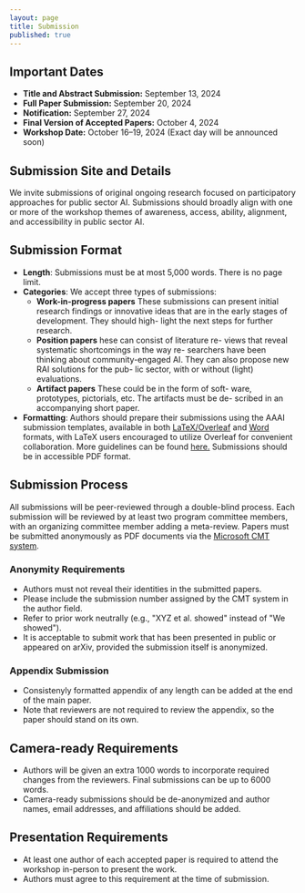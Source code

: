 ```yaml
---
layout: page
title: Submission
published: true
---
```


## Important Dates
* **Title and Abstract Submission:** September 13, 2024
* **Full Paper Submission:** September 20, 2024
* **Notification:** September 27, 2024
* **Final Version of Accepted Papers:** October 4, 2024
* **Workshop Date:** October 16–19, 2024 (Exact day will be announced soon)

## Submission Site and Details

We invite submissions of original ongoing research focused on participatory approaches for public sector AI. Submissions should broadly align with one or more of the workshop themes of awareness, access, ability, alignment, and accessibility in public sector AI. 

## Submission Format
- **Length**: Submissions must be at most 5,000 words. There is no page limit.
- **Categories**: We accept three types of submissions:
  - **Work-in-progress papers** These submissions can
present initial research findings or innovative ideas that
are in the early stages of development. They should high-
light the next steps for further research.
  - **Position papers** hese can consist of literature re-
views that reveal systematic shortcomings in the way re-
searchers have been thinking about community-engaged
AI. They can also propose new RAI solutions for the pub-
lic sector, with or without (light) evaluations.
  - **Artifact papers**  These could be in the form of soft-
ware, prototypes, pictorials, etc. The artifacts must be de-
scribed in an accompanying short paper.
- **Formatting**: Authors should prepare their submissions using the AAAI submission templates, available in both [LaTeX/Overleaf](https://www.overleaf.com/latex/templates/aaai-press-latex-template/jymjdgdpdmxp) and [Word](https://dx15.sciencesconf.org/conference/dx15/pages/dx.doc) formats, with LaTeX users encouraged to utilize Overleaf for convenient collaboration. More guidelines can be found [here.](https://aaai.org/aaai-conference/submission-instructions/) Submissions should be in accessible PDF format.

## Submission Process
All submissions will be peer-reviewed through a double-blind process. Each submission will be reviewed by at least two program committee members, with an organizing committee member adding a meta-review. Papers must be submitted anonymously as PDF documents via the [Microsoft CMT system](https://cmt3.research.microsoft.com/PACE2024/Submission/Index).

### Anonymity Requirements
- Authors must not reveal their identities in the submitted papers.
- Please include the submission number assigned by the CMT system in the author field.
- Refer to prior work neutrally (e.g., "XYZ et al. showed" instead of "We showed").
- It is acceptable to submit work that has been presented in public or appeared on arXiv, provided the submission itself is anonymized.

### Appendix Submission
- Consistenyly formatted appendix of any length can be added at the end of the main paper.
- Note that reviewers are not required to review the appendix, so the paper should stand on its own.

## Camera-ready Requirements
- Authors will be given an extra 1000 words to incorporate required changes from the reviewers. Final submissions can be up to 6000 words. 
- Camera-ready submissions should be de-anonymized and author names, email addresses, and affiliations should be added.

## Presentation Requirements
- At least one author of each accepted paper is required to attend the workshop in-person to present the work.
- Authors must agree to this requirement at the time of submission.

<!-- For more details, visit our [workshop website](https://tulanecs.github.io/PACE/). -->


<!-- [def]: https://aaai.org/aaai-conference/submission-instructions -->